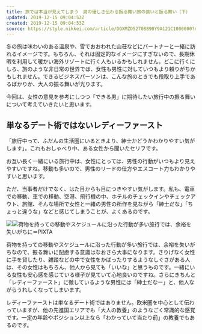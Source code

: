 ```yaml
---
title: 旅では本当が見えてしまう　男の優しさ伝わる振る舞い旅の装いと振る舞い（下）
updated: 2019-12-15 09:04:53Z
created: 2019-12-15 09:04:53Z
source: https://style.nikkei.com/article/DGXMZO52708890Y9A121C1000000?n_cid=LMNST020
---
```


冬の旅は味わいのある温泉や、雪でおおわれた山荘などにパートナーと一緒に訪れるイメージです。もちろん、それは固定的なイメージにすぎないので、長期休暇を利用して暖かい海外リゾートに行く人もいるかもしれません。どこに行くにしろ、旅のような非日常の世界では、女性も男性に対していつもより頼りがちかもしれません。できるビジネスパーソンは、こんな旅のときでも段取り上手であるばかりか、大人の振る舞いが光ります。

今回は、女性の意見を参考にしつつ「できる男」に期待したい旅行中の振る舞いについて考えていきたいと思います。

## 単なるデート術ではないレディーファースト

「旅行中って、ふだんの生活圏にいるときより、紳士かどうかわかりやすい気がします」。これもおしゃべり中、ある女性から聞いたセリフです。

お互い長く一緒にいる旅行中は、女性にとっては、男性の行動がいつもより見えやすいですね。移動も多いので、男性のリードの仕方やエスコート力もわかりやすいと思います。

ただ、当事者だけでなく、はた目からも目につきやすい気がします。私も、電車での移動、車での移動、空港、飛行機の中、ホテルのチェックインやチェックアウト、旅館、そんな場所で女性と一緒の男性の所作を見ながら「紳士だな」「ちょっと違うな」などと感じてしまうことが、よくあるのです。

[![](https://article-image-ix.nikkei.com/https%3A%2F%2Fimgix-proxy.n8s.jp%2Fcontent%2Fpic%2F20191214%2F96958A9F889DE7E0E5E2EAEAEBE2E0EAE3E3E0E2E3EBE2E2E2E2E2E2-DSXZZO5298321005122019000000-PN1-2.jpg?auto=format%2Ccompress&ch=Width%2CDPR&ixlib=php-1.2.1&w=500&s=e1cc20d7434e705e75138581670b3b27)](https://article-image-ix.nikkei.com/https%3A%2F%2Fimgix-proxy.n8s.jp%2Fcontent%2Fpic%2F20191214%2F96958A9F889DE7E0E5E2EAEAEBE2E0EAE3E3E0E2E3EBE2E2E2E2E2E2-DSXZZO5298321005122019000000-PB1-2.jpg?auto=format%2Ccompress&ch=Width%2CDPR&ixlib=php-1.2.1&w=630&s=d76eb51f9fc633e562e4551fce49f47c)[![](https://style.nikkei.com/img/pc/detail/btn04.png)](https://article-image-ix.nikkei.com/https%3A%2F%2Fimgix-proxy.n8s.jp%2Fcontent%2Fpic%2F20191214%2F96958A9F889DE7E0E5E2EAEAEBE2E0EAE3E3E0E2E3EBE2E2E2E2E2E2-DSXZZO5298321005122019000000-PN1-2.jpg?auto=format%2Ccompress&ch=Width%2CDPR&ixlib=php-1.2.1&w=500&s=e1cc20d7434e705e75138581670b3b27)荷物を持っての移動やスケジュールに沿った行動が多い旅行では、余裕を失いがちに＝PIXTA

荷物を持っての移動やスケジュールに沿った行動が多い旅行では、余裕を失いがちなので、振る舞いに配慮する意識はなおさら大事になります。さりげなく女性に手を貸したり、雑踏などの中で女性をかばったりするようなしぐさがある人は、その女性はもちろん、他人から見ても「いいな」と思うものです。一緒にいる女性も安心感を感じている様子が見ていて心地良いのですね。さらにきちんと「レディーファースト」に徹しているような男性には「紳士だなー」と、他人ながらうれしくなってしまいます。

レディーファーストは単なるデート術ではありません。欧米圏を中心として伝わっていますが、他の先進国エリアでも「大人の教養」のようなごく常識的な感覚です。一定の年齢やポジション以上なら「わかっていて当たり前」の教養でもあるのです。